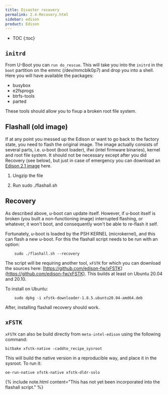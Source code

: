 ```yaml
---
title: Disaster recovery
permalink: 2.4-Recovery.html
sidebar: edison
product: Edison
---
```

* TOC
{:toc}

## `initrd`
From U-Boot you can `run do_rescue`. This will take you into the `initrd` in the `boot` partition on the emmc (/dev/mmcblk0p7) and drop you into a shell. Here you will have available the packages:
  * busybox
  * e2fsprogs
  * btrfs-tools
  * parted

These tools should allow you to fixup a broken root file system.

## Flashall (old image)
If at any point you messed up the Edison or want to go back to the factory state, you need to flash the original image. The image actually consists of several parts, i.e. u-boot (boot loader), ifwi (intel firmware binaries), kernel and root file system. It should not be necessary except after you did Recovery (see below), but just in case of emergency you can download an [Edison 2.1 image](https://drive.google.com/open?id=0B272plWyW_YWcTlhX1IyZ0xDLUk) here.

1.  Ungzip the file

2.  Run sudo ./flashall.sh

## Recovery
As described above, u-boot can update itself. However, if u-boot itself is broken (you built a non-functioning image) interrupted flashing, or whatever, it won't boot, and consequently won't be able to re-flash it self.

Fortunately, u-boot is loaded by the PSH KERNEL (microkernel), and this can flash a new u-boot. For this the flashall script needs to be run with an option:

        sudo ./flashall.sh --recovery

The script will be requiring another tool, `xFSTK` for which you can download the sources here: [https://github.com/edison-fw/xFSTK](https://github.com/edison-fw/xFSTK). This builds at least on Ubuntu 20.04 and 20.10.

To install on Ubuntu:

        sudo dpkg -i xfstk-downloader-1.8.5.ubuntu20.04-amd64.deb

After, installing flashall recovery should work.

## `xFSTK`
`xFSTK` can also be build directly from `meta-intel-edison` using the following command:
```
bitbake xfstk-native -caddto_recipe_sysroot
```
This will build the native version in a reproducible way, and place it in the sysroot. To run it:
```
oe-run-native xfstk-native xfstk-dldr-solo
```
{% include note.html content="This has not yet been incorporated into the flashall script." %}